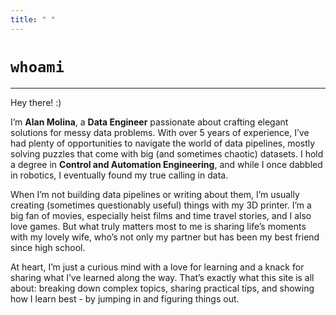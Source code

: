 ```yaml
---
title: " "
---
```


# `whoami`

---

Hey there! :)

I’m **Alan Molina**, a **Data Engineer** passionate about crafting elegant solutions for messy data problems. With over 5 years of experience, I’ve had plenty of opportunities to navigate the world of data pipelines, mostly solving puzzles that come with big (and sometimes chaotic) datasets. I hold a degree in **Control and Automation Engineering**, and while I once dabbled in robotics, I eventually found my true calling in data. 

When I’m not building data pipelines or writing about them, I’m usually creating (sometimes questionably useful) things with my 3D printer. I’m a big fan of movies, especially heist films and time travel stories, and I also love games. But what truly matters most to me is sharing life’s moments with my lovely wife, who’s not only my partner but has been my best friend since high school.

At heart, I’m just a curious mind with a love for learning and a knack for sharing what I’ve learned along the way. That’s exactly what this site is all about: breaking down complex topics, sharing practical tips, and showing how I learn best - by jumping in and figuring things out.